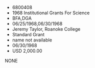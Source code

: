 * 6800408
* 1968 Institutional Grants For Science
* BFA,DGA
* 06/25/1968,06/30/1968
* Jeremy Taylor, Roanoke College
* Standard Grant
*   name not available
* 06/30/1968
* USD 2,000.00

NONE